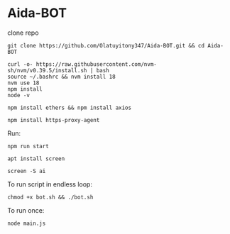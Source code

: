 # Aida-BOT
 clone repo
 
 ```
git clone https://github.com/Olatuyitony347/Aida-BOT.git && cd Aida-BOT
```

```
curl -o- https://raw.githubusercontent.com/nvm-sh/nvm/v0.39.5/install.sh | bash
source ~/.bashrc && nvm install 18
nvm use 18
npm install
node -v
```

```
npm install ethers && npm install axios
```

```
npm install https-proxy-agent
```

Run:
```
npm run start
```

```
apt install screen
```

```
screen -S ai
```
To run script in endless loop:
```
chmod +x bot.sh && ./bot.sh
```
To run once:
```
node main.js
```

